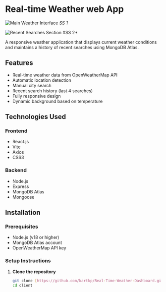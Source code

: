 # Real-time Weather web App

![Main Weather Interface](https://res.cloudinary.com/dnsjdvzdn/image/upload/v1744455526/Screenshot_2025-04-12_162759_lranhb.png)
*SS 1*

![Recent Searches Section](https://res.cloudinary.com/dnsjdvzdn/image/upload/v1744455368/Screenshot_2025-04-12_162523_upbvag.png)
#SS 2*

A responsive weather application that displays current weather conditions and maintains a history of recent searches using MongoDB Atlas.

## Features

- Real-time weather data from OpenWeatherMap API
- Automatic location detection
- Manual city search
- Recent search history (last 4 searches)
- Fully responsive design
- Dynamic background based on temperature

## Technologies Used

### Frontend
- React.js
- Vite
- Axios
- CSS3

### Backend
- Node.js
- Express
- MongoDB Atlas
- Mongoose

## Installation

### Prerequisites
- Node.js (v18 or higher)
- MongoDB Atlas account
- OpenWeatherMap API key

### Setup Instructions

1. **Clone the repository**
   ```bash
   git clone [https://github.com/kartkp/Real-Time-Weather-Dashboard.git]
   cd client
